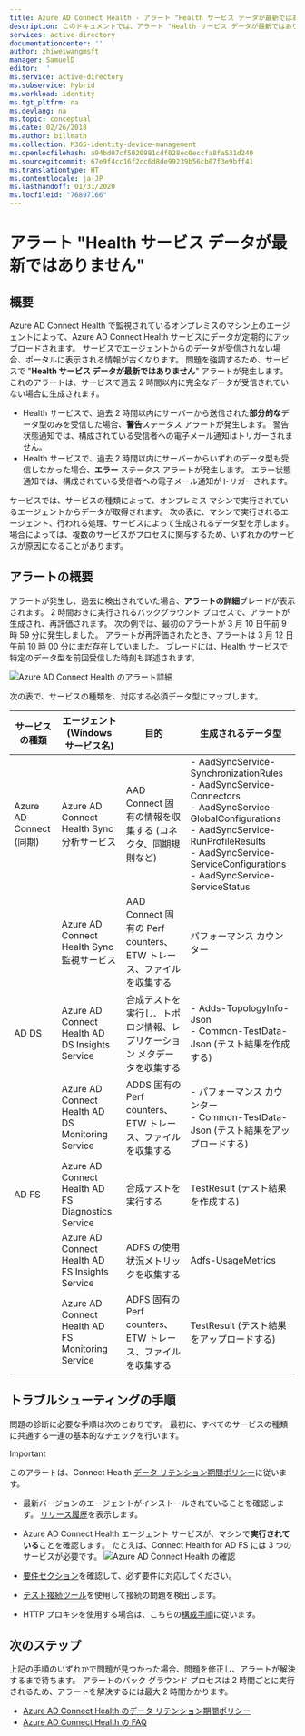 ```yaml
---
title: Azure AD Connect Health - アラート "Health サービス データが最新ではありません" | Microsoft Docs
description: このドキュメントでは、アラート "Health サービス データが最新ではありません" の原因と、そのトラブルシューティングを実行する方法について説明します。
services: active-directory
documentationcenter: ''
author: zhiweiwangmsft
manager: SamuelD
editor: ''
ms.service: active-directory
ms.subservice: hybrid
ms.workload: identity
ms.tgt_pltfrm: na
ms.devlang: na
ms.topic: conceptual
ms.date: 02/26/2018
ms.author: billmath
ms.collection: M365-identity-device-management
ms.openlocfilehash: a94bd07cf5020981cdf028ec0eccfa8fa531d240
ms.sourcegitcommit: 67e9f4cc16f2cc6d8de99239b56cb87f3e9bff41
ms.translationtype: HT
ms.contentlocale: ja-JP
ms.lasthandoff: 01/31/2020
ms.locfileid: "76897166"
---
```

# <a name="health-service-data-is-not-up-to-date-alert"></a>アラート "Health サービス データが最新ではありません"

## <a name="overview"></a>概要

Azure AD Connect Health で監視されているオンプレミスのマシン上のエージェントによって、Azure AD Connect Health サービスにデータが定期的にアップロードされます。 サービスでエージェントからのデータが受信されない場合、ポータルに表示される情報が古くなります。 問題を強調するため、サービスで "**Health サービス データが最新ではありません**" アラートが発生します。 これのアラートは、サービスで過去 2 時間以内に完全なデータが受信されていない場合に生成されます。  

- Health サービスで、過去 2 時間以内にサーバーから送信された**部分的な**データ型のみを受信した場合、**警告**ステータス アラートが発生します。 警告状態通知では、構成されている受信者への電子メール通知はトリガーされません。 
- Health サービスで、過去 2 時間以内にサーバーからいずれのデータ型も受信しなかった場合、**エラー** ステータス アラートが発生します。 エラー状態通知では、構成されている受信者への電子メール通知がトリガーされます。

サービスでは、サービスの種類によって、オンプレミス マシンで実行されているエージェントからデータが取得されます。 次の表に、マシンで実行されるエージェント、行われる処理、サービスによって生成されるデータ型を示します。 場合によっては、複数のサービスがプロセスに関与するため、いずれかのサービスが原因になることがあります。 

## <a name="understanding-the-alert"></a>アラートの概要

アラートが発生し、過去に検出されていた場合、**アラートの詳細**ブレードが表示されます。 2 時間おきに実行されるバックグラウンド プロセスで、アラートが生成され、再評価されます。 次の例では、最初のアラートが 3 月 10 日午前 9 時 59 分に発生しました。 アラートが再評価されたとき、アラートは 3 月 12 日午前 10 時 00 分にまだ存在していました。 ブレードには、Health サービスで特定のデータ型を前回受信した時刻も詳述されます。 
 
 ![Azure AD Connect Health のアラート詳細](./media/how-to-connect-health-data-freshness/data-freshness-details.png)
 
次の表で、サービスの種類を、対応する必須データ型にマップします。

| サービスの種類 | エージェント (Windows サービス名) | 目的 | 生成されるデータ型  |
| --- | --- | --- | --- |  
| Azure AD Connect (同期) | Azure AD Connect Health Sync 分析サービス | AAD Connect 固有の情報を収集する (コネクタ、同期規則など) | - AadSyncService-SynchronizationRules <br />  - AadSyncService-Connectors <br /> - AadSyncService-GlobalConfigurations  <br />  - AadSyncService-RunProfileResults <br /> - AadSyncService-ServiceConfigurations <br /> - AadSyncService-ServiceStatus   |
|  | Azure AD Connect Health Sync 監視サービス | AAD Connect 固有の Perf counters、ETW トレース、ファイルを収集する | パフォーマンス カウンター |
| AD DS | Azure AD Connect Health AD DS Insights Service | 合成テストを実行し、トポロジ情報、レプリケーション メタデータを収集する |  - Adds-TopologyInfo-Json <br /> - Common-TestData-Json (テスト結果を作成する)   | 
|  | Azure AD Connect Health AD DS Monitoring Service | ADDS 固有の Perf counters、ETW トレース、ファイルを収集する | - パフォーマンス カウンター  <br /> - Common-TestData-Json (テスト結果をアップロードする)  |
| AD FS | Azure AD Connect Health AD FS Diagnostics Service | 合成テストを実行する | TestResult (テスト結果を作成する) | 
| | Azure AD Connect Health AD FS Insights Service  | ADFS の使用状況メトリックを収集する | Adfs-UsageMetrics |
| | Azure AD Connect Health AD FS Monitoring Service | ADFS 固有の Perf counters、ETW トレース、ファイルを収集する | TestResult (テスト結果をアップロードする) |

## <a name="troubleshooting-steps"></a>トラブルシューティングの手順 

問題の診断に必要な手順は次のとおりです。 最初に、すべてのサービスの種類に共通する一連の基本的なチェックを行います。 

> [!IMPORTANT] 
> このアラートは、Connect Health [データ リテンション期間ポリシー](reference-connect-health-user-privacy.md#data-retention-policy)に従います。

* 最新バージョンのエージェントがインストールされていることを確認します。 [リリース履歴](reference-connect-health-version-history.md)を表示します。 
* Azure AD Connect Health エージェント サービスが、マシンで**実行されている**ことを確認します。 たとえば、Connect Health for AD FS には 3 つのサービスが必要です。
  ![Azure AD Connect Health の確認](./media/how-to-connect-health-agent-install/install5.png)

* [要件セクション](how-to-connect-health-agent-install.md#requirements)を確認して、必ず要件に対応してください。
* [テスト接続ツール](how-to-connect-health-agent-install.md#test-connectivity-to-azure-ad-connect-health-service)を使用して接続の問題を検出します。
* HTTP プロキシを使用する場合は、こちらの[構成手順](how-to-connect-health-agent-install.md#configure-azure-ad-connect-health-agents-to-use-http-proxy)に従います。 


## <a name="next-steps"></a>次のステップ
上記の手順のいずれかで問題が見つかった場合、問題を修正し、アラートが解決するまで待ちます。 アラートのバック グラウンド プロセスは 2 時間ごとに実行されるため、アラートを解決するには最大 2 時間かかります。 

* [Azure AD Connect Health のデータ リテンション期間ポリシー](reference-connect-health-user-privacy.md#data-retention-policy)
* [Azure AD Connect Health の FAQ](reference-connect-health-faq.md)
